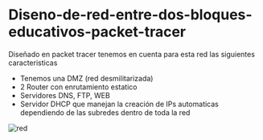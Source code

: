 # Diseno-de-red-entre-dos-bloques-educativos-packet-tracer
Diseñado en packet tracer tenemos en cuenta para esta red las siguientes caracteristicas
- Tenemos una DMZ (red desmilitarizada)
- 2 Router con enrutamiento estatico
- Servidores DNS, FTP, WEB
- Servidor DHCP que manejan la creación de IPs automaticas dependiendo de las subredes dentro de toda la red

![red](https://github.com/BayronEA/Diseno-de-red-entre-dos-bloques-educativos-packet-tracer/assets/51730885/d1317f30-d247-4e4a-93a2-b2d9c29ada3c)
